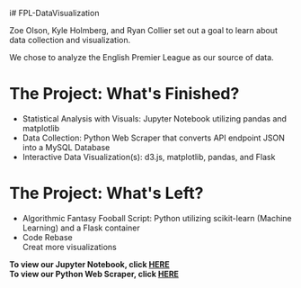 i# FPL-DataVisualization

Zoe Olson, Kyle Holmberg, and Ryan Collier set out a goal to learn about data collection and visualization.

We chose to analyze the English Premier League as our source of data.

<h1>The Project: What's Finished?</h1>
<ul>
<li>Statistical Analysis with Visuals: Jupyter Notebook utilizing pandas and matplotlib</li>
<li>Data Collection: Python Web Scraper that converts API endpoint JSON into a MySQL Database</li>
<li>Interactive Data Visualization(s): d3.js, matplotlib, pandas, and Flask</li>
</ul>

<h1>The Project: What's Left?</h1>
<ul>
<li>Algorithmic Fantasy Fooball Script: Python utilizing scikit-learn (Machine Learning) and a Flask container</li>
<li>Code Rebase</li>
</li>Creat more visualizations</li>
</ul>

<b>To view our Jupyter Notebook, click [HERE](http://nbviewer.jupyter.org/github/kylemh/FPL-Data-Visualization/blob/master/FPL_Notebook_Files/Jupyter_viz.ipynb)</b>
<br>
<b>To view our Python Web Scraper, click [HERE](https://github.com/kylemh/FPL-Data-Visualization/blob/master/FPL_CSV_Converter/fpl_csv_converter.py)</b>
